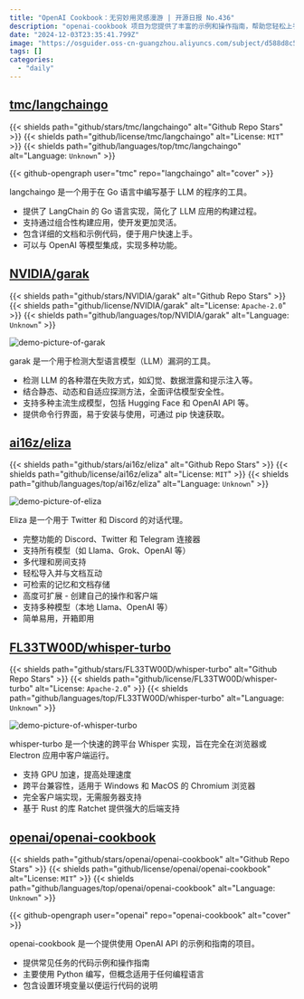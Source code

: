 ```yaml
---
title: "OpenAI Cookbook：无穷妙用灵感漫游 | 开源日报 No.436"
description: "openai-cookbook 项目为您提供了丰富的示例和操作指南，帮助您轻松上手，完成各种常见任务。"
date: "2024-12-03T23:35:41.799Z"
image: "https://osguider.oss-cn-guangzhou.aliyuncs.com/subject/d588d8c51f4b09246ce2bf70d6d3f43b.png"
tags: []
categories:
  - "daily"
---
```


## [tmc/langchaingo](https://github.com/tmc/langchaingo)

{{< shields path="github/stars/tmc/langchaingo" alt="Github Repo Stars" >}} {{< shields path="github/license/tmc/langchaingo" alt="License: `MIT`" >}} {{< shields path="github/languages/top/tmc/langchaingo" alt="Language: `Unknown`" >}}

{{< github-opengraph user="tmc" repo="langchaingo" alt="cover" >}}

langchaingo 是一个用于在 Go 语言中编写基于 LLM 的程序的工具。

- 提供了 LangChain 的 Go 语言实现，简化了 LLM 应用的构建过程。
- 支持通过组合性构建应用，使开发更加灵活。
- 包含详细的文档和示例代码，便于用户快速上手。
- 可以与 OpenAI 等模型集成，实现多种功能。
  
## [NVIDIA/garak](https://github.com/NVIDIA/garak)

{{< shields path="github/stars/NVIDIA/garak" alt="Github Repo Stars" >}} {{< shields path="github/license/NVIDIA/garak" alt="License: `Apache-2.0`" >}} {{< shields path="github/languages/top/NVIDIA/garak" alt="Language: `Unknown`" >}}

![demo-picture-of-garak](https://static.osguider.com/subject/github/NVIDIA/garak/ec7fbf8b14a697669fa1fbafe7ee5bfc.png)

garak 是一个用于检测大型语言模型（LLM）漏洞的工具。

- 检测 LLM 的各种潜在失败方式，如幻觉、数据泄露和提示注入等。
- 结合静态、动态和自适应探测方法，全面评估模型安全性。
- 支持多种主流生成模型，包括 Hugging Face 和 OpenAI API 等。
- 提供命令行界面，易于安装与使用，可通过 pip 快速获取。
  
## [ai16z/eliza](https://github.com/ai16z/eliza)

{{< shields path="github/stars/ai16z/eliza" alt="Github Repo Stars" >}} {{< shields path="github/license/ai16z/eliza" alt="License: `MIT`" >}} {{< shields path="github/languages/top/ai16z/eliza" alt="Language: `Unknown`" >}}

![demo-picture-of-eliza](https://static.osguider.com/subject/github/ai16z/eliza/6955fbb2e941ee7ded497d9ac310536d.jpg)

Eliza 是一个用于 Twitter 和 Discord 的对话代理。

- 完整功能的 Discord、Twitter 和 Telegram 连接器
- 支持所有模型（如 Llama、Grok、OpenAI 等）
- 多代理和房间支持
- 轻松导入并与文档互动
- 可检索的记忆和文档存储
- 高度可扩展 - 创建自己的操作和客户端
- 支持多种模型（本地 Llama、OpenAI 等）
- 简单易用，开箱即用
  
## [FL33TW00D/whisper-turbo](https://github.com/FL33TW00D/whisper-turbo)

{{< shields path="github/stars/FL33TW00D/whisper-turbo" alt="Github Repo Stars" >}} {{< shields path="github/license/FL33TW00D/whisper-turbo" alt="License: `Apache-2.0`" >}} {{< shields path="github/languages/top/FL33TW00D/whisper-turbo" alt="Language: `Unknown`" >}}

![demo-picture-of-whisper-turbo](https://static.osguider.com/subject/github/FL33TW00D/whisper-turbo/3282fc98e968bc2c5b09b8e98d8f94d5.png)

whisper-turbo 是一个快速的跨平台 Whisper 实现，旨在完全在浏览器或 Electron 应用中客户端运行。

- 支持 GPU 加速，提高处理速度
- 跨平台兼容性，适用于 Windows 和 MacOS 的 Chromium 浏览器
- 完全客户端实现，无需服务器支持
- 基于 Rust 的库 Ratchet 提供强大的后端支持
  
## [openai/openai-cookbook](https://github.com/openai/openai-cookbook)

{{< shields path="github/stars/openai/openai-cookbook" alt="Github Repo Stars" >}} {{< shields path="github/license/openai/openai-cookbook" alt="License: `MIT`" >}} {{< shields path="github/languages/top/openai/openai-cookbook" alt="Language: `Unknown`" >}}

{{< github-opengraph user="openai" repo="openai-cookbook" alt="cover" >}}

openai-cookbook 是一个提供使用 OpenAI API 的示例和指南的项目。

- 提供常见任务的代码示例和操作指南
- 主要使用 Python 编写，但概念适用于任何编程语言
- 包含设置环境变量以便运行代码的说明
  
